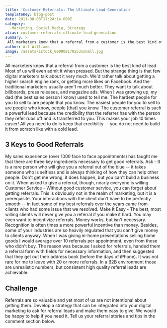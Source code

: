 ```yaml
---
title: 'Customer Referrals: The Ultimate Lead Generation'
templateKey: blog-post
date: 2011-08-03T17:24:14.000Z
category: 
  -Marketing, Social Media, Strategy
alias: customer-referrals-ultimate-lead-generation
summary: > 
 All marketers know that a referral from a customer is the best kind of lead. Most of us will even admit it when pressed. But the strange thing is that few digital marketers talk about it very much. We'd rather talk about getting a higher search engine rank, or getting more likes on Facebook. And the traditional marketers usually aren't much better. They want to talk about billboards, press releases, and magazine ads.
author: Art Williams
image: /assets/istock_000008170253xsmall.jpg
---
```


All marketers know that a referral from a customer is the best kind of lead. Most of us will even admit it when pressed. But the strange thing is that few digital marketers talk about it very much. We'd rather talk about getting a higher search engine rank, or getting more likes on Facebook. And the traditional marketers usually aren't much better. They want to talk about billboards, press releases, and magazine ads. When I was growing up, my dad (the best sales person I know) used to tell me: The hardest people for you to sell to are people that you know. The easiest people for you to sell to are people who know, people \[that\] you know. The customer referral is such a powerful lead because the credibility that the referrer has with the person they refer rubs off and is transferred to you. This makes your job 10 times easier! All you need to do is keep that credibility -- you do not need to build it from scratch like with a cold lead.

3 Keys to Good Referrals
------------------------

My sales experience (over 1000 face to face appointments) has taught me that there are three key ingredients necessary to get good referrals. Ask - It is a rare person who will give you a referral out of the blue -- it takes someone who is selfless and is always thinking of how they can help other people. Don't get me wrong, it does happen, but you can't build a business on it. When asked to give a referral, though, nearly everyone is willing. Customer Service - Without good customer service, you can forget about getting referrals. This is obviously not in the realm of marketing, but it is a prerequisite. Your interactions with the client don't have to be perfectly smooth -- in fact some of my best referrals over the years came from clients who had some issue that we resolved. Make It Easy - The best, most willing clients will never give you a referral if you make it hard. You may even want to incentivize referrals. Money works, but isn't necessary. Recognition is often times a more powerful incentive than money. Besides, some of your industries are so heavily regulated that you can't give money to clients anyway. When I was giving in-home presentations selling home goods I would average over 10 referrals per appointment, even from those who didn't buy. The reason was because I asked for referrals, handed them a referral form with fields for necessary information, and then suggested that they get out their address book (before the days of iPhone). It was not rare for me to leave with 20 or more referrals. In a B2B environment those are unrealistic numbers, but consistent high quality referral leads are achievable.

Challenge
---------

Referrals are so valuable and yet most of us are not intentional about getting them. Develop a strategy that can be integrated into your digital marketing to ask for referral leads and make them easy to give. We would be happy to help if you need it. Tell us your referral stories and tips in the comment section below.